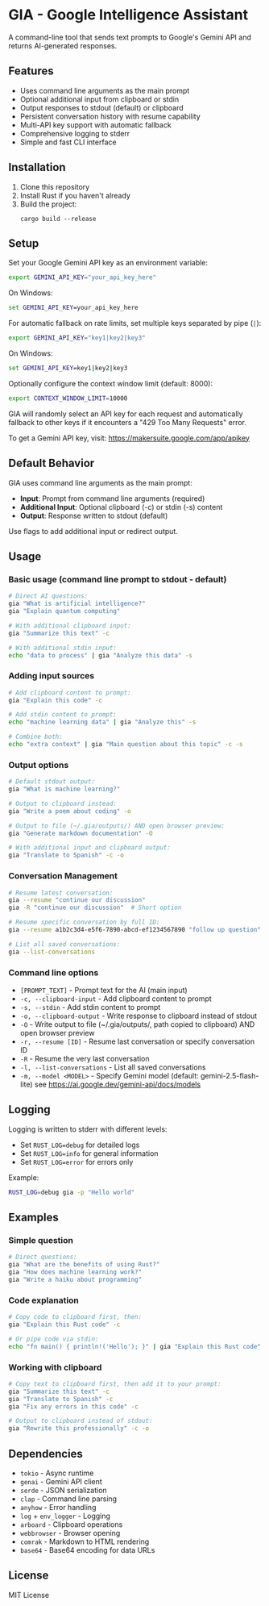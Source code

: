 # GIA - Google Intelligence Assistant

A command-line tool that sends text prompts to Google's Gemini API and returns AI-generated responses.

## Features

- Uses command line arguments as the main prompt
- Optional additional input from clipboard or stdin
- Output responses to stdout (default) or clipboard
- Persistent conversation history with resume capability
- Multi-API key support with automatic fallback
- Comprehensive logging to stderr
- Simple and fast CLI interface

## Installation

1. Clone this repository
2. Install Rust if you haven't already
3. Build the project:
   ```
   cargo build --release
   ```

## Setup

Set your Google Gemini API key as an environment variable:

```bash
export GEMINI_API_KEY="your_api_key_here"
```

On Windows:
```cmd
set GEMINI_API_KEY=your_api_key_here
```

For automatic fallback on rate limits, set multiple keys separated by pipe (`|`):

```bash
export GEMINI_API_KEY="key1|key2|key3"
```

On Windows:
```cmd
set GEMINI_API_KEY=key1|key2|key3
```

Optionally configure the context window limit (default: 8000):

```bash
export CONTEXT_WINDOW_LIMIT=10000
```

GIA will randomly select an API key for each request and automatically fallback to other keys if it encounters a "429 Too Many Requests" error.

To get a Gemini API key, visit: https://makersuite.google.com/app/apikey

## Default Behavior

GIA uses command line arguments as the main prompt:
- **Input**: Prompt from command line arguments (required)
- **Additional Input**: Optional clipboard (-c) or stdin (-s) content
- **Output**: Response written to stdout (default)

Use flags to add additional input or redirect output.

## Usage

### Basic usage (command line prompt to stdout - default)
```bash
# Direct AI questions:
gia "What is artificial intelligence?"
gia "Explain quantum computing"

# With additional clipboard input:
gia "Summarize this text" -c

# With additional stdin input:
echo "data to process" | gia "Analyze this data" -s
```

### Adding input sources
```bash
# Add clipboard content to prompt:
gia "Explain this code" -c

# Add stdin content to prompt:
echo "machine learning data" | gia "Analyze this" -s

# Combine both:
echo "extra context" | gia "Main question about this topic" -c -s
```

### Output options
```bash
# Default stdout output:
gia "What is machine learning?"

# Output to clipboard instead:
gia "Write a poem about coding" -o

# Output to file (~/.gia/outputs/) AND open browser preview:
gia "Generate markdown documentation" -O

# With additional input and clipboard output:
gia "Translate to Spanish" -c -o
```

### Conversation Management

```bash
# Resume latest conversation:
gia --resume "continue our discussion"
gia -R "continue our discussion"  # Short option

# Resume specific conversation by full ID:
gia --resume a1b2c3d4-e5f6-7890-abcd-ef1234567890 "follow up question"

# List all saved conversations:
gia --list-conversations
```

### Command line options

- `[PROMPT_TEXT]` - Prompt text for the AI (main input)
- `-c, --clipboard-input` - Add clipboard content to prompt
- `-s, --stdin` - Add stdin content to prompt
- `-o, --clipboard-output` - Write response to clipboard instead of stdout
- `-O` - Write output to file (~/.gia/outputs/, path copied to clipboard) AND open browser preview
- `-r, --resume [ID]` - Resume last conversation or specify conversation ID
- `-R` - Resume the very last conversation
- `-l, --list-conversations` - List all saved conversations
- `-m, --model <MODEL>` - Specify Gemini model (default: gemini-2.5-flash-lite) see https://ai.google.dev/gemini-api/docs/models

## Logging

Logging is written to stderr with different levels:
- Set `RUST_LOG=debug` for detailed logs
- Set `RUST_LOG=info` for general information
- Set `RUST_LOG=error` for errors only

Example:
```bash
RUST_LOG=debug gia -p "Hello world"
```

## Examples

### Simple question
```bash
# Direct questions:
gia "What are the benefits of using Rust?"
gia "How does machine learning work?"
gia "Write a haiku about programming"
```

### Code explanation
```bash
# Copy code to clipboard first, then:
gia "Explain this Rust code" -c

# Or pipe code via stdin:
echo "fn main() { println!('Hello'); }" | gia "Explain this Rust code" -s
```

### Working with clipboard
```bash
# Copy text to clipboard first, then add it to your prompt:
gia "Summarize this text" -c
gia "Translate to Spanish" -c
gia "Fix any errors in this code" -c

# Output to clipboard instead of stdout:
gia "Rewrite this professionally" -c -o
```

## Dependencies

- `tokio` - Async runtime
- `genai` - Gemini API client
- `serde` - JSON serialization
- `clap` - Command line parsing
- `anyhow` - Error handling
- `log` + `env_logger` - Logging
- `arboard` - Clipboard operations
- `webbrowser` - Browser opening
- `comrak` - Markdown to HTML rendering
- `base64` - Base64 encoding for data URLs

## License

MIT License
